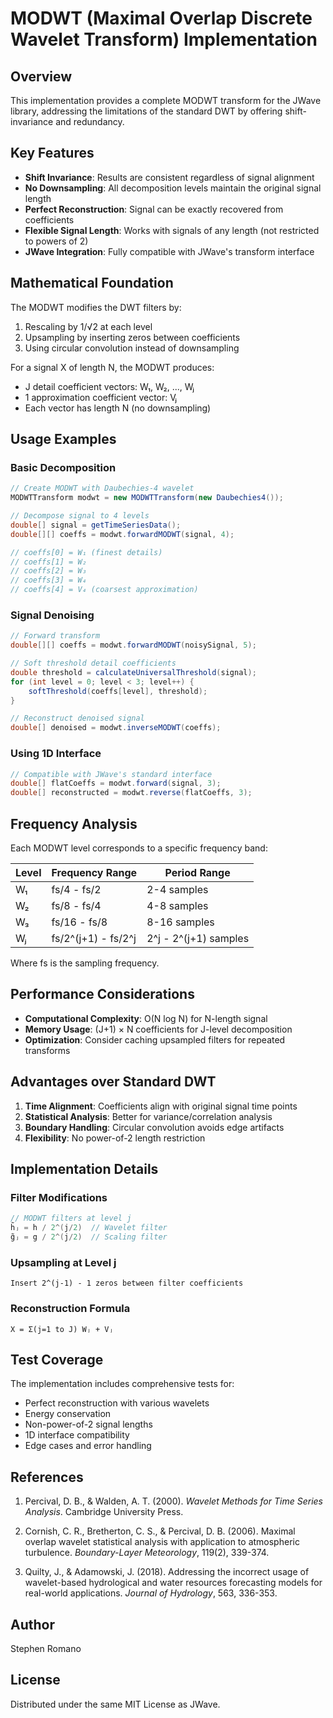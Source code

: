 # MODWT (Maximal Overlap Discrete Wavelet Transform) Implementation

## Overview

This implementation provides a complete MODWT transform for the JWave library, addressing the limitations of the standard DWT by offering shift-invariance and redundancy.

## Key Features

- **Shift Invariance**: Results are consistent regardless of signal alignment
- **No Downsampling**: All decomposition levels maintain the original signal length
- **Perfect Reconstruction**: Signal can be exactly recovered from coefficients
- **Flexible Signal Length**: Works with signals of any length (not restricted to powers of 2)
- **JWave Integration**: Fully compatible with JWave's transform interface

## Mathematical Foundation

The MODWT modifies the DWT filters by:
1. Rescaling by 1/√2 at each level
2. Upsampling by inserting zeros between coefficients
3. Using circular convolution instead of downsampling

For a signal X of length N, the MODWT produces:
- J detail coefficient vectors: W₁, W₂, ..., Wⱼ
- 1 approximation coefficient vector: Vⱼ
- Each vector has length N (no downsampling)

## Usage Examples

### Basic Decomposition
```java
// Create MODWT with Daubechies-4 wavelet
MODWTTransform modwt = new MODWTTransform(new Daubechies4());

// Decompose signal to 4 levels
double[] signal = getTimeSeriesData();
double[][] coeffs = modwt.forwardMODWT(signal, 4);

// coeffs[0] = W₁ (finest details)
// coeffs[1] = W₂ 
// coeffs[2] = W₃
// coeffs[3] = W₄
// coeffs[4] = V₄ (coarsest approximation)
```

### Signal Denoising
```java
// Forward transform
double[][] coeffs = modwt.forwardMODWT(noisySignal, 5);

// Soft threshold detail coefficients
double threshold = calculateUniversalThreshold(signal);
for (int level = 0; level < 3; level++) {
    softThreshold(coeffs[level], threshold);
}

// Reconstruct denoised signal
double[] denoised = modwt.inverseMODWT(coeffs);
```

### Using 1D Interface
```java
// Compatible with JWave's standard interface
double[] flatCoeffs = modwt.forward(signal, 3);
double[] reconstructed = modwt.reverse(flatCoeffs, 3);
```

## Frequency Analysis

Each MODWT level corresponds to a specific frequency band:

| Level | Frequency Range | Period Range |
|-------|----------------|--------------|
| W₁    | fs/4 - fs/2    | 2-4 samples  |
| W₂    | fs/8 - fs/4    | 4-8 samples  |
| W₃    | fs/16 - fs/8   | 8-16 samples |
| Wⱼ    | fs/2^(j+1) - fs/2^j | 2^j - 2^(j+1) samples |

Where fs is the sampling frequency.

## Performance Considerations

- **Computational Complexity**: O(N log N) for N-length signal
- **Memory Usage**: (J+1) × N coefficients for J-level decomposition
- **Optimization**: Consider caching upsampled filters for repeated transforms

## Advantages over Standard DWT

1. **Time Alignment**: Coefficients align with original signal time points
2. **Statistical Analysis**: Better for variance/correlation analysis
3. **Boundary Handling**: Circular convolution avoids edge artifacts
4. **Flexibility**: No power-of-2 length restriction

## Implementation Details

### Filter Modifications
```java
// MODWT filters at level j
h̃ⱼ = h / 2^(j/2)  // Wavelet filter
g̃ⱼ = g / 2^(j/2)  // Scaling filter
```

### Upsampling at Level j
```
Insert 2^(j-1) - 1 zeros between filter coefficients
```

### Reconstruction Formula
```
X = Σ(j=1 to J) Wⱼ + Vⱼ
```

## Test Coverage

The implementation includes comprehensive tests for:
- Perfect reconstruction with various wavelets
- Energy conservation
- Non-power-of-2 signal lengths
- 1D interface compatibility
- Edge cases and error handling

## References

1. Percival, D. B., & Walden, A. T. (2000). *Wavelet Methods for Time Series Analysis*. Cambridge University Press.

2. Cornish, C. R., Bretherton, C. S., & Percival, D. B. (2006). Maximal overlap wavelet statistical analysis with application to atmospheric turbulence. *Boundary-Layer Meteorology*, 119(2), 339-374.

3. Quilty, J., & Adamowski, J. (2018). Addressing the incorrect usage of wavelet-based hydrological and water resources forecasting models for real-world applications. *Journal of Hydrology*, 563, 336-353.

## Author

Stephen Romano

## License

Distributed under the same MIT License as JWave.